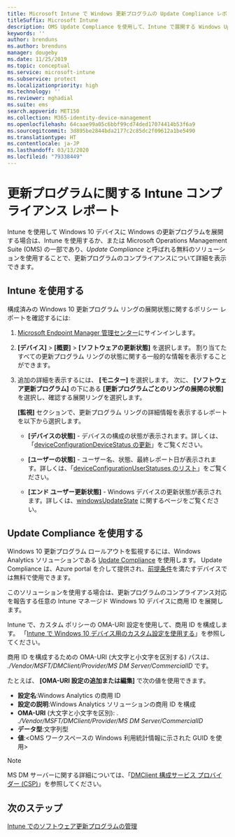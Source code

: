 ```yaml
---
title: Microsoft Intune で Windows 更新プログラムの Update Compliance レポートを使用する
titleSuffix: Microsoft Intune
description: OMS Update Compliance を使用して、Intune で展開する Windows Updates のレポート データを表示します。
keywords: ''
author: brenduns
ms.author: brenduns
manager: dougeby
ms.date: 11/25/2019
ms.topic: conceptual
ms.service: microsoft-intune
ms.subservice: protect
ms.localizationpriority: high
ms.technology: ''
ms.reviewer: mghadial
ms.suite: ems
search.appverid: MET150
ms.collection: M365-identity-device-management
ms.openlocfilehash: 64caae99a05c6bbf99cd74ded17074414b53f6a9
ms.sourcegitcommit: 3d895be2844bda2177c2c85dc2f09612a1be5490
ms.translationtype: HT
ms.contentlocale: ja-JP
ms.lasthandoff: 03/13/2020
ms.locfileid: "79338449"
---
```

# <a name="intune-compliance-reports-for-updates"></a>更新プログラムに関する Intune コンプライアンス レポート

Intune を使用して Windows 10 デバイスに Windows の更新プログラムを展開する場合は、Intune を使用するか、または Microsoft Operations Management Suite (OMS) の一部であり、*Update Compliance* と呼ばれる無料のソリューションを使用することで、更新プログラムのコンプライアンスについて詳細を表示できます。

## <a name="use-intune"></a>Intune を使用する

構成済みの Windows 10 更新プログラム リングの展開状態に関するポリシー レポートを確認するには:

1. [Microsoft Endpoint Manager 管理センター](https://go.microsoft.com/fwlink/?linkid=2109431)にサインインします。

2. **[デバイス]**  >  **[概要]**  >  **[ソフトウェアの更新状態]** を選択します。 割り当てたすべての更新プログラム リングの状態に関する一般的な情報を表示することができます。

3. 追加の詳細を表示するには、 **[モニター]** を選択します。 次に、 **[ソフトウェア更新プログラム]** の下にある **[更新プログラムごとのリングの展開の状態]** を選択し、確認する展開リングを選択します。

   **[監視]** セクションで、更新プログラム リングの詳細情報を表示するレポートを以下から選択します。

   - **[デバイスの状態]** - デバイスの構成の状態が表示されます。詳しくは、「[deviceConfigurationDeviceStatus の更新]( https://docs.microsoft.com/graph/api/intune-deviceconfig-deviceconfigurationdevicestatus-update?view=graph-rest-1.0)」をご覧ください。

   - **[ユーザーの状態]** - ユーザー名、状態、最終レポート日が表示されます。詳しくは、「[deviceConfigurationUserStatuses のリスト](https://docs.microsoft.com/graph/api/intune-deviceconfig-deviceconfigurationuserstatus-list?view=graph-rest-1.0)」をご覧ください。

   - **[エンド ユーザー更新状態]** - Windows デバイスの更新状態が表示されます。詳しくは、[windowsUpdateState](https://docs.microsoft.com/graph/api/resources/intune-shared-windowsupdatestate?view=graph-rest-beta) に関するページをご覧ください。

## <a name="use-update-compliance"></a>Update Compliance を使用する

Windows 10 更新プログラム ロールアウトを監視するには、Windows Analytics ソリューションである [Update Compliance](https://technet.microsoft.com/itpro/windows/manage/update-compliance-monitor) を使用します。 Update Compliance は、Azure portal を介して提供され、[前提条件](https://docs.microsoft.com/windows/deployment/update/update-compliance-get-started#update-compliance-prerequisites)を満たすデバイスでは無料で使用できます。  

このソリューションを使用する場合は、更新プログラムのコンプライアンス対応を報告する任意の Intune マネージド Windows 10 デバイスに商用 ID を展開します。  

Intune で、カスタム ポリシーの OMA-URI 設定を使用して、商用 ID を構成します。 「[Intune で Windows 10 デバイス用のカスタム設定を使用する](../configuration/custom-settings-windows-10.md)」を参照してください。

商用 ID を構成するための OMA-URI (大文字と小文字を区別する) パスは、 *./Vendor/MSFT/DMClient/Provider/MS DM Server/CommercialID* です。  

たとえば、 **[OMA-URI 設定の追加または編集]** で次の値を使用できます。

- **設定名**:Windows Analytics の商用 ID
- **設定の説明**:Windows Analytics ソリューションの商用 ID を構成
- **OMA-URI** (大文字と小文字を区別): . *./Vendor/MSFT/DMClient/Provider/MS DM Server/CommercialID*
- **データ型**:文字列型
- **値**:\<OMS ワークスペースの Windows 利用統計情報に示された GUID を使用>

> [!NOTE]
> MS DM サーバーに関する詳細については、「[DMClient 構成サービス プロバイダー (CSP)]( https://docs.microsoft.com/windows/client-management/mdm/dmclient-csp)」を参照してください。

## <a name="next-steps"></a>次のステップ

[Intune でのソフトウェア更新プログラムの管理](windows-update-for-business-configure.md)

